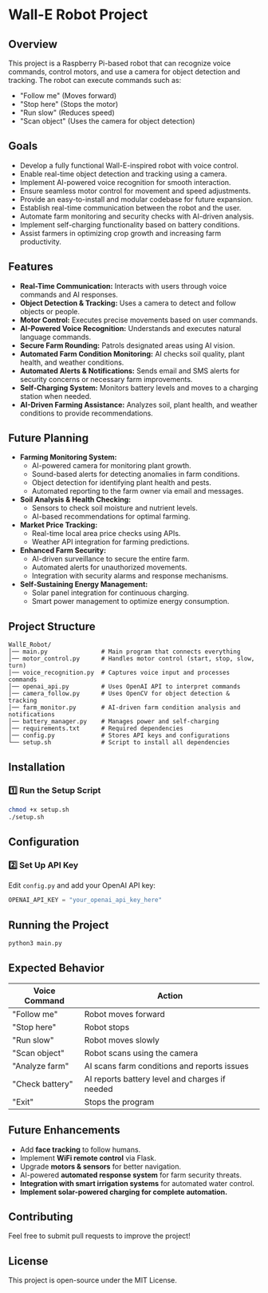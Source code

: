 # Wall-E Robot Project

## Overview
This project is a Raspberry Pi-based robot that can recognize voice commands, control motors, and use a camera for object detection and tracking. The robot can execute commands such as:
- "Follow me" (Moves forward)
- "Stop here" (Stops the motor)
- "Run slow" (Reduces speed)
- "Scan object" (Uses the camera for object detection)

## Goals
- Develop a fully functional Wall-E-inspired robot with voice control.
- Enable real-time object detection and tracking using a camera.
- Implement AI-powered voice recognition for smooth interaction.
- Ensure seamless motor control for movement and speed adjustments.
- Provide an easy-to-install and modular codebase for future expansion.
- Establish real-time communication between the robot and the user.
- Automate farm monitoring and security checks with AI-driven analysis.
- Implement self-charging functionality based on battery conditions.
- Assist farmers in optimizing crop growth and increasing farm productivity.

## Features
- **Real-Time Communication:** Interacts with users through voice commands and AI responses.
- **Object Detection & Tracking:** Uses a camera to detect and follow objects or people.
- **Motor Control:** Executes precise movements based on user commands.
- **AI-Powered Voice Recognition:** Understands and executes natural language commands.
- **Secure Farm Rounding:** Patrols designated areas using AI vision.
- **Automated Farm Condition Monitoring:** AI checks soil quality, plant health, and weather conditions.
- **Automated Alerts & Notifications:** Sends email and SMS alerts for security concerns or necessary farm improvements.
- **Self-Charging System:** Monitors battery levels and moves to a charging station when needed.
- **AI-Driven Farming Assistance:** Analyzes soil, plant health, and weather conditions to provide recommendations.

## Future Planning
- **Farming Monitoring System:**
  - AI-powered camera for monitoring plant growth.
  - Sound-based alerts for detecting anomalies in farm conditions.
  - Object detection for identifying plant health and pests.
  - Automated reporting to the farm owner via email and messages.
- **Soil Analysis & Health Checking:**
  - Sensors to check soil moisture and nutrient levels.
  - AI-based recommendations for optimal farming.
- **Market Price Tracking:**
  - Real-time local area price checks using APIs.
  - Weather API integration for farming predictions.
- **Enhanced Farm Security:**
  - AI-driven surveillance to secure the entire farm.
  - Automated alerts for unauthorized movements.
  - Integration with security alarms and response mechanisms.
- **Self-Sustaining Energy Management:**
  - Solar panel integration for continuous charging.
  - Smart power management to optimize energy consumption.

## Project Structure
```
WallE_Robot/
│── main.py               # Main program that connects everything
│── motor_control.py      # Handles motor control (start, stop, slow, turn)
│── voice_recognition.py  # Captures voice input and processes commands
│── openai_api.py         # Uses OpenAI API to interpret commands
│── camera_follow.py      # Uses OpenCV for object detection & tracking
│── farm_monitor.py       # AI-driven farm condition analysis and notifications
│── battery_manager.py    # Manages power and self-charging
│── requirements.txt      # Required dependencies
│── config.py             # Stores API keys and configurations
└── setup.sh              # Script to install all dependencies
```

## Installation
### 1️⃣ **Run the Setup Script**
```bash
chmod +x setup.sh
./setup.sh
```

## Configuration
### 2️⃣ **Set Up API Key**
Edit `config.py` and add your OpenAI API key:
```python
OPENAI_API_KEY = "your_openai_api_key_here"
```

## Running the Project
```bash
python3 main.py
```

## Expected Behavior
| **Voice Command** | **Action** |
|------------------|-----------|
| "Follow me" | Robot moves forward |
| "Stop here" | Robot stops |
| "Run slow" | Robot moves slowly |
| "Scan object" | Robot scans using the camera |
| "Analyze farm" | AI scans farm conditions and reports issues |
| "Check battery" | AI reports battery level and charges if needed |
| "Exit" | Stops the program |

## Future Enhancements
- Add **face tracking** to follow humans.
- Implement **WiFi remote control** via Flask.
- Upgrade **motors & sensors** for better navigation.
- AI-powered **automated response system** for farm security threats.
- **Integration with smart irrigation systems** for automated water control.
- **Implement solar-powered charging for complete automation.**

## Contributing
Feel free to submit pull requests to improve the project!

## License
This project is open-source under the MIT License.

